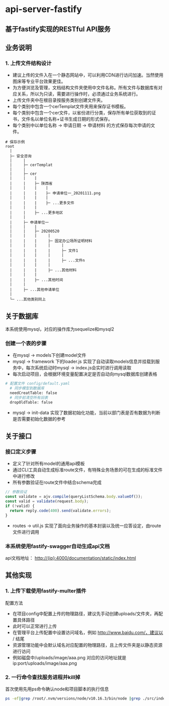 # api-server-fastify
## 基于fastify实现的RESTful API服务

## 业务说明
### 1. 上传文件结构设计
- 建议上传的文件入在一个静态网站中，可以利用CDN进行访问加速。当然使用图床等专业平台效果更佳。
- 为方便浏览及管理，文档结构文件夹使用中文件名称。所有文件与数据库有对应关系，所以为只读，需要进行操作时，必须通过业务系统进行。
- 上传文件夹中在根目录按服务类别创建文件夹。
- 每个类别中包含一个cerTemplat文件夹用来保存证书模板。
- 每个类别中包含一个cer文件，以省份进行分类，保存所有单位获取到的证书，文件名以单位名称+证书生成日期的形式保存。
- 每个类别中以单位名称 -> 申请日期 -> 申请材料 的方式保存每次申请的文件。
```hash
# 保存示例
root
  |
  ├─ 安全咨询
  |     |
  |     ├─ cerTemplat
  |     |
  |     ├─ cer
  |     |    |
  |     |    ├─ 陕西省
  |     |    |    |
  |     |    |    ├─ 申请单位一_20201111.png
  |     |    |    |
  |     |    |    ├─ ...更多文件
  |     |    |
  |     |    ├─ ...更多地区
  |     |
  |     ├─ 申请单位一
  |     |    |
  |     |    ├─ 20200520
  |     |    |     |
  |     |    |     ├─ 固定办公场所证明材料
  |     |    |     |     |
  |     |    |     |     ├─ 文件1
  |     |    |     |     |
  |     |    |     |     ├─ ...文件n
  |     |    |     |
  |     |    |     ├─ ...其他材料
  |     |    |
  |     |    ├─ ...其他时间
  |     |
  |     ├─ ...其他申请单位
  |
  └─ ...其他类别同上
```

## 关于数据库
本系统使用mysql，对应的操作库为sequelize和mysql2
### 创建一个表的步骤
- 在mysql -> models下创建model文件
- mysql -> framework 下的loader.js 实现了自动读取models信息并挂载到服务中，每次系统启动时mysql -> index.js会实时进行调用读取
- 每次启动项目，会根据环境变量配置决定是否自动向mysql数据库创建表格
```bash
# 配置文件 config/default.yaml
  # 同步模型到数据库
  needCreatTable: false
  # 同步前清空所有旧表
  dropOldTable: false
```
- mysql -> init-data 实现了数据初始化功能，当前以部门表是否有数据为判断是否需要初始化数据的参考

## 关于接口
### 接口定义步骤
- 定义了针对所有model的通用api模板
- 通过CLI工具自动生成标准route文件，有特殊业务场景的可在生成的标准文件中进行修改
- 所有参数验证在route文件中结合schema完成
```js
// 参数验证
const validate = ajv.compile(queryListSchema.body.valueOf());
const valid = validate(request.body);
if (!valid) {
  return reply.code(400).send(validate.errors);
}
```
- routes -> util.js 实现了面向业务操作的基本封装以及统一应答设定，由route文件进行调用
### 本系统使用fastify-swagger自动生成api文档
api文档地址：
[http://{ip}:4000/documentation/static/index.html](http://139.186.165.200:3000/documentation/static/index.html)

## 其他实现
### 1. 上传下载使用fastify-multer插件
配置方法
- 在项目config中配置上传的物理路径，建议先手动创建uploads/文件夹，再配置具体路径
- 此时可以正常进行上传
- 在管理平台上传配置中设置访问域名，例如 http://www.baidu.com/，建议以 / 结尾
- 资源管理功能中会默认域名对应配置的物理路径，且上传文件夹是以静态资源进行访问
- 例如磁盘中/uploads/image/aaa.png 对应的访问地址就是 ip:port/uploads/image/aaa.png

### 2. 一行命令查找服务进程并kill掉
首次使用先用ps命令确认node和项目脚本的执行信息
```bash
ps -ef|grep /root/.nvm/versions/node/v10.16.3/bin/node |grep ./src/index.js  | grep  -v grep  | awk '{print $2}' | xargs kill -9
```
